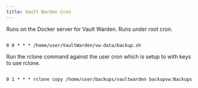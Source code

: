 ```yaml
---
title: Vault Warden Cron
---
```


Runs on the Docker server for Vault Warden. Runs under root cron.

```

0 0 * * * /home/user/VaultWarden/vw-data/backup.sh

```

Run the rclone command against the user cron which is setup to with keys to use rclone.

```

0 1 * * * rclone copy /home/user/backups/vaultwarden backupvw:Backups

```
